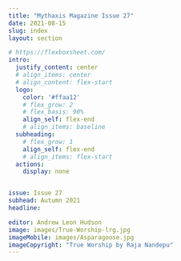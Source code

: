 ```yaml
---
title: "Mythaxis Magazine Issue 27"
date: 2021-08-15
slug: index
layout: section

# https://flexboxsheet.com/
intro:
  justify_content: center
  # align_items: center
  # align_content: flex-start
  logo:
    color: '#ffaa12'
    # flex_grow: 2
    # flex_basis: 90%
    align_self: flex-end
    # align_items: baseline
  subheading:
    # flex_grow: 1
    align_self: flex-end
    # align_items: flex-start
  actions:
    display: none


issue: Issue 27
subhead: Autumn 2021
headline: 

editor: Andrew Leon Hudson
image: images/True-Worship-lrg.jpg
imageMobile: images/Asparagoose.jpg
imageCopyright: "True Worship by Raja Nandepu"
---
```


